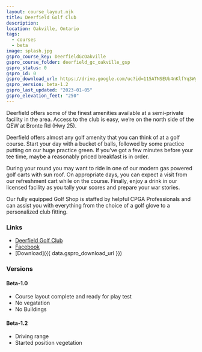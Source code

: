 ```yaml
---
layout: course_layout.njk
title: Deerfield Golf Club
description:
location: Oakville, Ontario
tags: 
  - courses
  - beta
image: splash.jpg
gspro_course_key: DeerfieldGcOakville
gspro_course_folder: deerfield_gc_oakville_gsp
gspro_status: 0
gspro_id: 0
gspro_download_url: https://drive.google.com/uc?id=115ATNSEUb4nKlfYq3WgAGREt6F7zfrVL&export=download
gspro_version: beta-1.2
gspro_last_updated: "2023-01-05"
gspro_elevation_feet: "250"
---
```


Deerfield offers some of the finest amenities available at a semi-private facility in the area. Access to the club is easy, we’re on the north side of the QEW at Bronte Rd (Hwy 25).

Deerfield offers almost any golf amenity that you can think of at a golf course. Start your day with a bucket of balls, followed by some practice putting on our huge practice green. If you’ve got a few minutes before your tee time, maybe a reasonably priced breakfast is in order.

During your round you may want to ride in one of our modern gas powered golf carts with sun roof. On appropriate days, you can expect a visit from our refreshment cart while on the course. Finally, enjoy a drink in our licensed facility as you tally your scores and prepare your war stories.  

Our fully equipped Golf Shop is staffed by helpful CPGA Professionals and can assist you with everything from the choice of a golf glove to a personalized club fitting.

### Links

- [Deerfield Golf Club](https://golfdeerfield.com/)
- [Facebook](https://www.facebook.com/DeerfieldGolfClub/)
- [Download]({{ data.gspro_download_url }})

### Versions

#### Beta-1.0

- Course layout complete and ready for play test
- No vegatation
- No Buildings

#### Beta-1.2

- Driving range
- Started position vegetation